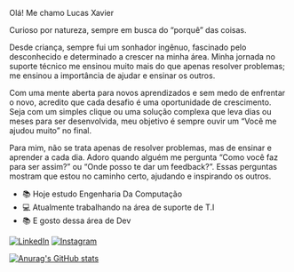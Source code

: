 Olá! Me chamo Lucas Xavier

Curioso por natureza, sempre em busca do “porquê” das coisas.

Desde criança, sempre fui um sonhador ingênuo, fascinado pelo desconhecido e determinado a crescer na minha área. Minha jornada no suporte técnico me ensinou muito mais do que apenas resolver problemas; me ensinou a importância de ajudar e ensinar os outros.

Com uma mente aberta para novos aprendizados e sem medo de enfrentar o novo, acredito que cada desafio é uma oportunidade de crescimento. Seja com um simples clique ou uma solução complexa que leva dias ou meses para ser desenvolvida, meu objetivo é sempre ouvir um “Você me ajudou muito” no final.

Para mim, não se trata apenas de resolver problemas, mas de ensinar e aprender a cada dia. Adoro quando alguém me pergunta “Como você faz para ser assim?” ou “Onde posso te dar um feedback?”. Essas perguntas mostram que estou no caminho certo, ajudando e inspirando os outros.

- 📚 Hoje estudo Engenharia Da Computação 
- 💻 Atualmente trabalhando na área de suporte de T.I
- 📚 E gosto dessa área de Dev

[![LinkedIn](https://img.shields.io/badge/LinkedIn-0077B5?style=for-the-badge&logo=linkedin&logoColor=white)](https://www.linkedin.com/in/lucas-xavier-n)
[![Instagram](https://img.shields.io/badge/Instagram-E4405F?style=for-the-badge&logo=instagram&logoColor=white)](https://www.instagram.com/lucas_xaviers_)

  
<div>
<a href="https://github.com/Lucas-Br10/Lucas-Xavier">
  
![Anurag's GitHub stats](https://github-readme-stats.vercel.app/api?username=Lucas-Br10&show_icons=true)
</div>


          




